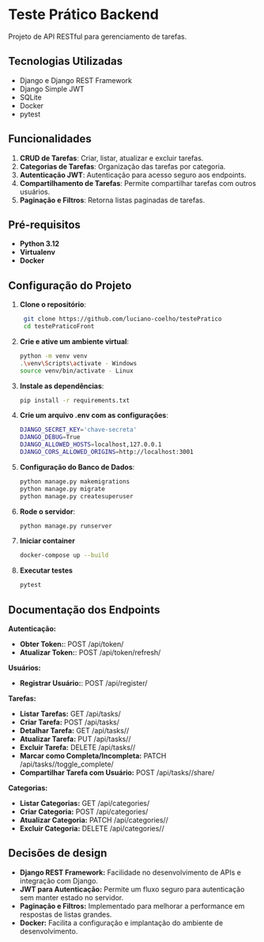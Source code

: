 # Teste Prático Backend

Projeto de API RESTful para gerenciamento de tarefas.

## Tecnologias Utilizadas

- Django e Django REST Framework
- Django Simple JWT
- SQLite
- Docker
- pytest

## Funcionalidades

1. **CRUD de Tarefas**: Criar, listar, atualizar e excluir tarefas.
2. **Categorias de Tarefas**: Organização das tarefas por categoria.
3. **Autenticação JWT**: Autenticação para acesso seguro aos endpoints.
4. **Compartilhamento de Tarefas**: Permite compartilhar tarefas com outros usuários.
5. **Paginação e Filtros**: Retorna listas paginadas de tarefas.

## Pré-requisitos

- **Python 3.12**
- **Virtualenv**
- **Docker**

## Configuração do Projeto

1. **Clone o repositório**:

   ```bash
    git clone https://github.com/luciano-coelho/testePratico
    cd testePraticoFront

2. **Crie e ative um ambiente virtual**:
    ```bash
    python -m venv venv
    .\venv\Scripts\activate - Windows
    source venv/bin/activate - Linux

3. **Instale as dependências**:
    ```bash
    pip install -r requirements.txt

4. **Crie um arquivo .env com as configurações**:
    ```bash
    DJANGO_SECRET_KEY='chave-secreta'
    DJANGO_DEBUG=True
    DJANGO_ALLOWED_HOSTS=localhost,127.0.0.1
    DJANGO_CORS_ALLOWED_ORIGINS=http://localhost:3001

5. **Configuração do Banco de Dados**:
    ```bash
    python manage.py makemigrations
    python manage.py migrate
    python manage.py createsuperuser

6. **Rode o servidor**:
    ```bash
    python manage.py runserver

7. **Iniciar container** 
    ```bash
    docker-compose up --build

8. **Executar testes** 
    ```bash
    pytest

## Documentação dos Endpoints

**Autenticação:**
- **Obter Token:**: POST /api/token/
- **Atualizar Token:**: POST /api/token/refresh/

**Usuários:**
- **Registrar Usuário:**: POST /api/register/

**Tarefas:**
- **Listar Tarefas:** GET /api/tasks/
- **Criar Tarefa:** POST /api/tasks/
- **Detalhar Tarefa:** GET /api/tasks/<id>/
- **Atualizar Tarefa:** PUT /api/tasks/<id>/
- **Excluir Tarefa:** DELETE /api/tasks/<id>/
- **Marcar como Completa/Incompleta:** PATCH /api/tasks/<id>/toggle_complete/
- **Compartilhar Tarefa com Usuário:** POST /api/tasks/<id>/share/

**Categorias:**
- **Listar Categorias:** GET /api/categories/
- **Criar Categoria:** POST /api/categories/
- **Atualizar Categoria:** PATCH /api/categories/<id>/
- **Excluir Categoria:** DELETE /api/categories/<id>/

## Decisões de design
- **Django REST Framework:** Facilidade no desenvolvimento de APIs e integração com Django.
- **JWT para Autenticação:** Permite um fluxo seguro para autenticação sem manter estado no servidor.
- **Paginação e Filtros:** Implementado para melhorar a performance em respostas de listas grandes.
- **Docker:** Facilita a configuração e implantação do ambiente de desenvolvimento.
